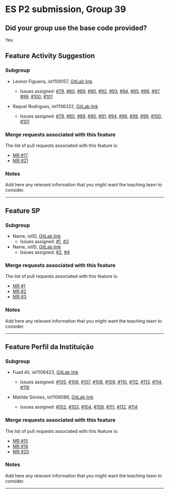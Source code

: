 # ES P2 submission, Group 39

## Did your group use the base code provided?

Yes


## Feature Activity Suggestion

### Subgroup
 - Leonor Figueira, ist1106157, [GitLab link](https://gitlab.rnl.tecnico.ulisboa.pt/ist1106157)
   + Issues assigned: [#79](https://gitlab.rnl.tecnico.ulisboa.pt/es/es25-39/-/issues/79), [#80](https://gitlab.rnl.tecnico.ulisboa.pt/es/es25-39/-/issues/80), [#89](https://gitlab.rnl.tecnico.ulisboa.pt/es/es25-39/-/issues/89), [#90](https://gitlab.rnl.tecnico.ulisboa.pt/es/es25-39/-/issues/90), [#92](https://gitlab.rnl.tecnico.ulisboa.pt/es/es25-39/-/issues/92), [#93](https://gitlab.rnl.tecnico.ulisboa.pt/es/es25-39/-/issues/93), [#94](https://gitlab.rnl.tecnico.ulisboa.pt/es/es25-39/-/issues/94), [#95](https://gitlab.rnl.tecnico.ulisboa.pt/es/es25-39/-/issues/95), [#96](https://gitlab.rnl.tecnico.ulisboa.pt/es/es25-39/-/issues/96), [#97](https://gitlab.rnl.tecnico.ulisboa.pt/es/es25-39/-/issues/97), [#99](https://gitlab.rnl.tecnico.ulisboa.pt/es/es25-39/-/issues/99), [#100](https://gitlab.rnl.tecnico.ulisboa.pt/es/es25-39/-/issues/100), [#101](https://gitlab.rnl.tecnico.ulisboa.pt/es/es25-39/-/issues/101)


 - Raquel Rodrigues, ist1106322, [GitLab link](https://gitlab.rnl.tecnico.ulisboa.pt/ist1106322)
   + Issues assigned: [#79](https://gitlab.rnl.tecnico.ulisboa.pt/es/es25-39/-/issues/79), [#80](https://gitlab.rnl.tecnico.ulisboa.pt/es/es25-39/-/issues/80), [#89](https://gitlab.rnl.tecnico.ulisboa.pt/es/es25-39/-/issues/89), [#90](https://gitlab.rnl.tecnico.ulisboa.pt/es/es25-39/-/issues/90), [#91](https://gitlab.rnl.tecnico.ulisboa.pt/es/es25-39/-/issues/91), [#94](https://gitlab.rnl.tecnico.ulisboa.pt/es/es25-39/-/issues/94), [#96](https://gitlab.rnl.tecnico.ulisboa.pt/es/es25-39/-/issues/96), [#98](https://gitlab.rnl.tecnico.ulisboa.pt/es/es25-39/-/issues/98), [#99](https://gitlab.rnl.tecnico.ulisboa.pt/es/es25-39/-/issues/99), [#100](https://gitlab.rnl.tecnico.ulisboa.pt/es/es25-39/-/issues/100), [#101](https://gitlab.rnl.tecnico.ulisboa.pt/es/es25-39/-/issues/101)
 
### Merge requests associated with this feature

The list of pull requests associated with this feature is:

 - [MR #17](https://gitlab.rnl.tecnico.ulisboa.pt/es/es25-39/-/merge_requests/17)
 - [MR #21](https://gitlab.rnl.tecnico.ulisboa.pt/es/es25-39/-/merge_requests/21)

### Notes

Add here any relevant information that you might want the teaching team to consider.

---

## Feature SP

### Subgroup
 - Name, istID, [GitLab link](https://gitlab.rnl.tecnico.ulisboa.pt/istXXXXXX)
   + Issues assigned: [#1](https://gitlab.rnl.tecnico.ulisboa.pt/es), [#3](https://gitlab.rnl.tecnico.ulisboa.pt/es)
 - Name, istID, [GitLab link](https://gitlab.rnl.tecnico.ulisboa.pt/istXXXXXX)
   + Issues assigned: [#2](https://github.com), [#4](https://github.com)
 
### Merge requests associated with this feature

The list of pull requests associated with this feature is:

 - [MR #1](https://gitlab.rnl.tecnico.ulisboa.pt/es)
 - [MR #2](https://gitlab.rnl.tecnico.ulisboa.pt/es)
 - [MR #3](https://gitlab.rnl.tecnico.ulisboa.pt/es)


### Notes

Add here any relevant information that you might want the teaching team to consider.

---

## Feature Perfil da Instituição

### Subgroup
 - Fuad Ali, ist1106423, [GitLab link](https://gitlab.rnl.tecnico.ulisboa.pt/ist1106423)
    + Issues assigned: [#105](https://gitlab.rnl.tecnico.ulisboa.pt/es/es25-39/-/issues/105), [#106](https://gitlab.rnl.tecnico.ulisboa.pt/es/es25-39/-/issues/106), [#107](https://gitlab.rnl.tecnico.ulisboa.pt/es/es25-39/-/issues/107), [#108](https://gitlab.rnl.tecnico.ulisboa.pt/es/es25-39/-/issues/108), [#109](https://gitlab.rnl.tecnico.ulisboa.pt/es/es25-39/-/issues/109), [#110](https://gitlab.rnl.tecnico.ulisboa.pt/es/es25-39/-/issues/110), [#112](https://gitlab.rnl.tecnico.ulisboa.pt/es/es25-39/-/issues/112), [#113](https://gitlab.rnl.tecnico.ulisboa.pt/es/es25-39/-/issues/113), [#114](https://gitlab.rnl.tecnico.ulisboa.pt/es/es25-39/-/issues/114), [#116](https://gitlab.rnl.tecnico.ulisboa.pt/es/es25-39/-/issues/116)

 - Matilde Simões, ist1106086, [GitLab link](https://gitlab.rnl.tecnico.ulisboa.pt/ist1106086)
    + Issues assigned: [#102](https://gitlab.rnl.tecnico.ulisboa.pt/es/es25-39/-/issues/102), [#103](https://gitlab.rnl.tecnico.ulisboa.pt/es/es25-39/-/issues/103), [#104](https://gitlab.rnl.tecnico.ulisboa.pt/es/es25-39/-/issues/104), [#109](https://gitlab.rnl.tecnico.ulisboa.pt/es/es25-39/-/issues/109), [#111](https://gitlab.rnl.tecnico.ulisboa.pt/es/es25-39/-/issues/111), [#112](https://gitlab.rnl.tecnico.ulisboa.pt/es/es25-39/-/issues/112), [#114](https://gitlab.rnl.tecnico.ulisboa.pt/es/es25-39/-/issues/114)
   
 
### Merge requests associated with this feature

The list of pull requests associated with this feature is:

 - [MR #15](https://gitlab.rnl.tecnico.ulisboa.pt/es/es25-39/-/merge_requests/15)
 - [MR #18](https://gitlab.rnl.tecnico.ulisboa.pt/es/es25-39/-/merge_requests/18)
 - [MR #20](https://gitlab.rnl.tecnico.ulisboa.pt/es/es25-39/-/merge_requests/20)


### Notes

Add here any relevant information that you might want the teaching team to consider.

---